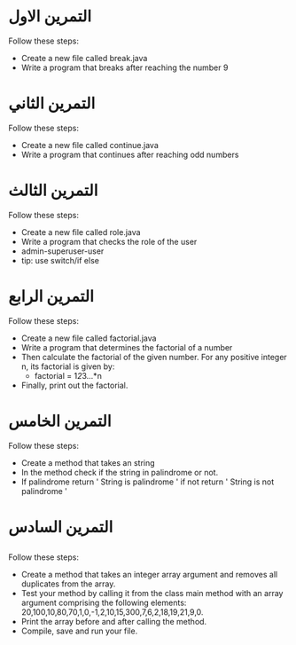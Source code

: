 
# التمرين الاول
Follow these steps:
- Create a new file called break.java
- Write a program that breaks after reaching the number 9


# التمرين الثاني
Follow these steps:
- Create a new file called continue.java
- Write a program that continues after reaching odd numbers


# التمرين الثالث
Follow these steps:
- Create a new file called role.java
- Write a program that checks the role of the user
- admin-superuser-user
- tip: use switch/if else

# التمرين الرابع
Follow these steps:
- Create a new file called factorial.java
- Write a program that determines the factorial of a number
- Then calculate the factorial of the given number. For any positive integer n, its factorial is given by:
    - factorial = 1*2*3...*n
- Finally, print out the factorial.
# التمرين الخامس

Follow these steps:
- Create a method that takes an string
- In the method check if the string in palindrome or not.
- If palindrome return ' String is palindrome ' if not return '  String is not palindrome '
# التمرين السادس
## 

Follow these steps:
- Create a method that takes an integer array argument and removes all duplicates from the array.
- Test your method by calling it from the class main method with an array argument comprising the following elements: 20,100,10,80,70,1,0,-1,2,10,15,300,7,6,2,18,19,21,9,0.
- Print the array before and after calling the method.
- Compile, save and run your file.

